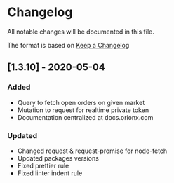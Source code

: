 # Changelog

All notable changes will be documented in this file.

The format is based on [Keep a Changelog](https://keepachangelog.com/en/1.0.0/)

## [1.3.10] - 2020-05-04

### Added

- Query to fetch open orders on given market
- Mutation to request for realtime private token
- Documentation centralized at docs.orionx.com

### Updated

- Changed request & request-promise for node-fetch
- Updated packages versions
- Fixed prettier rule
- Fixed linter indent rule
